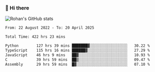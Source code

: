 ### 👋 Hi there 

<!--
**rohznmdev/rohznmdev** is a ✨ _special_ ✨ repository because its `README.md` (this file) appears on your GitHub profile.

Here are some ideas to get you started:

- 🔭 I’m currently working on ...
- 🌱 I’m currently learning Ruby and Ruby on Rails
- 👯 I’m looking to collaborate on ...
- 🤔 I’m looking for help with ...
- 💬 Ask me about ...
- 📫 How to reach me: ...
- 😄 Pronouns: ...
- ⚡ Fun fact: ...
-->
![Rohan's GitHub stats](https://github-readme-stats.vercel.app/api?username=rohznmdev&theme=dark&show_icons=true)

<!--START_SECTION:waka-->

```txt
From: 22 August 2022 - To: 20 April 2025

Total Time: 422 hrs 23 mins

Python        127 hrs 39 mins ███████▓░░░░░░░░░░░░░░░░░   30.22 %
TypeScript    115 hrs 16 mins ██████▓░░░░░░░░░░░░░░░░░░   27.29 %
JavaScript    46 hrs 9 mins   ██▓░░░░░░░░░░░░░░░░░░░░░░   10.93 %
C             39 hrs 59 mins  ██▒░░░░░░░░░░░░░░░░░░░░░░   09.47 %
Assembly      29 hrs 59 mins  █▓░░░░░░░░░░░░░░░░░░░░░░░   07.10 %
```

<!--END_SECTION:waka-->
